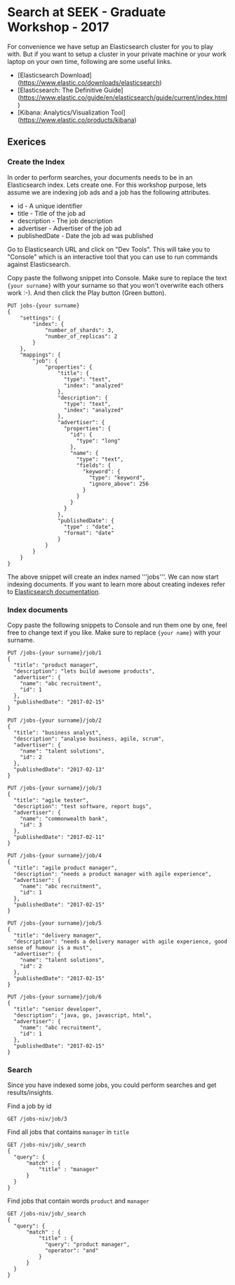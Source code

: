 # Search at SEEK - Graduate Workshop - 2017

For convenience we have setup an Elasticsearch cluster for you to play with. But if you want to setup a cluster in your private machine or your work laptop on your own time, following are some useful links.

* [Elasticsearch Download] (https://www.elastic.co/downloads/elasticsearch)
* [Elasticsearch: The Definitive Guide] (https://www.elastic.co/guide/en/elasticsearch/guide/current/index.html)
* [Kibana: Analytics/Visualization Tool] (https://www.elastic.co/products/kibana)

## Exerices

### Create the Index

In order to perform searches, your documents needs to be in an Elasticsearch index. Lets create one. For this workshop purpose, lets assume we are indexing job ads and a job has the following attributes.

* id - A unique identifier
* title - Title of the job ad
* description - The job description
* advertiser - Advertiser of the job ad
* publishedDate - Date the job ad was published

Go to Elasticsearch URL and click on "Dev Tools". This will take you to "Console" which is an interactive tool that you can use to run commands against Elasticsearch. 

Copy paste the follwong snippet into Console. Make sure to replace the text ```{your surname}``` with your surname so that you won't overwrite each others work :-).  And then click the Play button (Green button).

```
PUT jobs-{your surname}
{
    "settings": {
        "index": {
            "number_of_shards": 3, 
            "number_of_replicas": 2 
        }
    },
    "mappings": {
        "job": {
            "properties": {
                "title": {
                  "type": "text",
                  "index": "analyzed"
                },
                "description": {
                  "type": "text",
                  "index": "analyzed"
                },
                "advertiser": {
                  "properties": {
                    "id": {
                      "type": "long"
                    },
                    "name": {
                      "type": "text",
                      "fields": {
                        "keyword": {
                          "type": "keyword",
                          "ignore_above": 256
                        }
                      }
                    }
                  }
                },
                "publishedDate": {
                  "type" : "date",
                  "format": "date"
                }
            }
        }
    }
}
```

The above snippet will create an index named '''jobs'''. We can now start indexing documents. If you want to learn more about creating indexes refer to [Elasticsearch documentation](https://www.elastic.co/guide/en/elasticsearch/reference/current/indices-create-index.html).

### Index documents

Copy paste the following snippets to Console and run them one by one, feel free to change text if you like. Make sure to replace ```{your name}``` with your surname.

```
PUT /jobs-{your surname}/job/1
{
  "title": "product manager",
  "description": "lets build awesome products",
  "advertiser": {
    "name": "abc recruitment",
    "id": 1
  },
  "publishedDate": "2017-02-15"
}
```

```
PUT /jobs-{your surname}/job/2
{
  "title": "business analyst",
  "description": "analyse business, agile, scrum",
  "advertiser": {
    "name": "talent solutions",
    "id": 2
  },
  "publishedDate": "2017-02-13"
}
```

```
PUT /jobs-{your surname}/job/3
{
  "title": "agile tester",
  "description": "test software, report bugs",
  "advertiser": {
    "name": "commonwealth bank",
    "id": 3
  },
  "publishedDate": "2017-02-11"
}
```

```
PUT /jobs-{your surname}/job/4
{
  "title": "agile product manager",
  "description": "needs a product manager with agile experience",
  "advertiser": {
    "name": "abc recruitment",
    "id": 1
  },
  "publishedDate": "2017-02-15"
}
```

```
PUT /jobs-{your surname}/job/5
{
  "title": "delivery manager",
  "description": "needs a delivery manager with agile experience, good sense of humour is a must",
  "advertiser": {
    "name": "talent solutions",
    "id": 2
  },
  "publishedDate": "2017-02-15"
}
```

```
PUT /jobs-{your surname}/job/6
{
  "title": "senior developer",
  "description": "java, go, javascript, html",
  "advertiser": {
    "name": "abc recruitment",
    "id": 1
  },
  "publishedDate": "2017-02-15"
}
```


### Search

Since you have indexed some jobs, you could perform searches and get results/insights.

Find a job by id

```
GET /jobs-niv/job/3
```

Find all jobs that contains `manager` in `title`

```
GET /jobs-niv/job/_search
{
  "query": {
      "match" : {
          "title" : "manager"
      }
  }
}
```

Find jobs that contain words `product` and `manager`

```
GET /jobs-niv/job/_search
{
  "query": {
      "match" : {
          "title" : {
            "query": "product manager",
            "operator": "and"
          }
      }
  }
}

```
